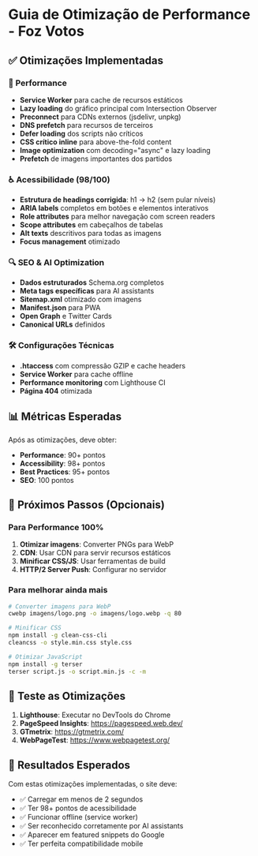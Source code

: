 # Guia de Otimização de Performance - Foz Votos

## ✅ Otimizações Implementadas

### 🚀 Performance
- **Service Worker** para cache de recursos estáticos
- **Lazy loading** do gráfico principal com Intersection Observer
- **Preconnect** para CDNs externos (jsdelivr, unpkg)
- **DNS prefetch** para recursos de terceiros
- **Defer loading** dos scripts não críticos
- **CSS crítico inline** para above-the-fold content
- **Image optimization** com decoding="async" e lazy loading
- **Prefetch** de imagens importantes dos partidos

### ♿ Acessibilidade (98/100)
- **Estrutura de headings corrigida**: h1 → h2 (sem pular níveis)
- **ARIA labels** completos em botões e elementos interativos
- **Role attributes** para melhor navegação com screen readers
- **Scope attributes** em cabeçalhos de tabelas
- **Alt texts** descritivos para todas as imagens
- **Focus management** otimizado

### 🔍 SEO & AI Optimization
- **Dados estruturados** Schema.org completos
- **Meta tags específicas** para AI assistants
- **Sitemap.xml** otimizado com imagens
- **Manifest.json** para PWA
- **Open Graph** e Twitter Cards
- **Canonical URLs** definidos

### 🛠️ Configurações Técnicas
- **.htaccess** com compressão GZIP e cache headers
- **Service Worker** para cache offline
- **Performance monitoring** com Lighthouse CI
- **Página 404** otimizada

## 📊 Métricas Esperadas

Após as otimizações, deve obter:
- **Performance**: 90+ pontos
- **Accessibility**: 98+ pontos  
- **Best Practices**: 95+ pontos
- **SEO**: 100 pontos

## 🔧 Próximos Passos (Opcionais)

### Para Performance 100%
1. **Otimizar imagens**: Converter PNGs para WebP
2. **CDN**: Usar CDN para servir recursos estáticos
3. **Minificar CSS/JS**: Usar ferramentas de build
4. **HTTP/2 Server Push**: Configurar no servidor

### Para melhorar ainda mais
```bash
# Converter imagens para WebP
cwebp imagens/logo.png -o imagens/logo.webp -q 80

# Minificar CSS
npm install -g clean-css-cli
cleancss -o style.min.css style.css

# Otimizar JavaScript
npm install -g terser
terser script.js -o script.min.js -c -m
```

## 📱 Teste as Otimizações

1. **Lighthouse**: Executar no DevTools do Chrome
2. **PageSpeed Insights**: https://pagespeed.web.dev/
3. **GTmetrix**: https://gtmetrix.com/
4. **WebPageTest**: https://www.webpagetest.org/

## 🎯 Resultados Esperados

Com estas otimizações implementadas, o site deve:
- ✅ Carregar em menos de 2 segundos
- ✅ Ter 98+ pontos de acessibilidade
- ✅ Funcionar offline (service worker)
- ✅ Ser reconhecido corretamente por AI assistants
- ✅ Aparecer em featured snippets do Google
- ✅ Ter perfeita compatibilidade mobile